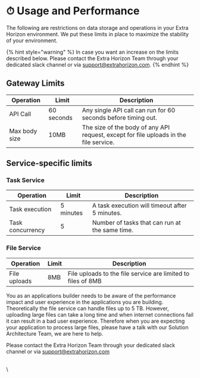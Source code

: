 # ⏱ Usage and Performance

The following are restrictions on data storage and operations in your Extra Horizon environment. We put these limits in place to maximize the stability of your environment.

{% hint style="warning" %}
In case you want an increase on the limits described below. Please contact the Extra Horizon Team through your dedicated slack channel or via support@extrahorizon.com.
{% endhint %}

## Gateway Limits

| Operation     | Limit      | Description                                                                           |
| ------------- | ---------- | ------------------------------------------------------------------------------------- |
| API Call      | 60 seconds | Any single API call can run for 60 seconds before timing out.                         |
| Max body size | 10MB       | The size of the body of any API request, except for file uploads in the file service. |

## Service-specific limits

### Task Service

| Operation        | Limit     | Description                                    |
| ---------------- | --------- | ---------------------------------------------- |
| Task execution   | 5 minutes | A task execution will timeout after 5 minutes. |
| Task concurrency | 5         | Number of tasks that can run at the same time. |

### File Service

| Operation    | Limit | Description                                                  |
| ------------ | ----- | ------------------------------------------------------------ |
| File uploads | 8MB   | File uploads to the file service are limited to files of 8MB |

You as an applications builder needs to be aware of the performance impact and user experience in the  applications you are building. Theoretically the file service can handle files up to 5 TB. However, uploading large files can take a long time and when internet connections fail it can result in a bad user experience. Therefore when you are expecting your application to process large files, please have a talk with our Solution Architecture Team, we are here to help.&#x20;

Please contact the Extra Horizon Team through your dedicated slack channel or via support@extrahorizon.com

\
\
